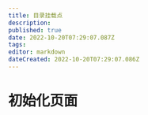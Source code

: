 ```yaml
---
title: 目录挂载点
description: 
published: true
date: 2022-10-20T07:29:07.087Z
tags: 
editor: markdown
dateCreated: 2022-10-20T07:29:07.086Z
---
```


# 初始化页面